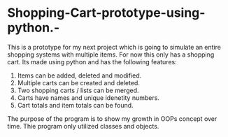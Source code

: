 # Shopping-Cart-prototype-using-python.-
This is a prototype for my next project which is going to simulate an entire shopping systems with multiple items. For now this only has a shopping cart. 
Its made using python and has the following features:
1) Items can be added, deleted and modified.
2) Multiple carts can be created and deleted. 
3) Two shopping carts / lists can be merged.
4) Carts have names and unique idenetity numbers.
5) Cart totals and item totals can be found.

The purpose of the program is to show my growth in OOPs concept over time. Thie program only utilized classes and objects. 
